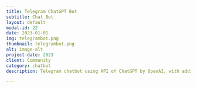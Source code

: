 ```yaml
---
title: Telegram ChatGPT Bot
subtitle: Chat Bot
layout: default
modal-id: 22
date: 2023-01-01
img: telegrambot.png
thumbnail: telegrambot.png
alt: image-alt
project-date: 2023
client: Community
category: chatbot
description: Telegram chatbot using API of ChatGPT by OpenAI, with additional feature like awesome chatgpt prompt from GitHub

---
```

